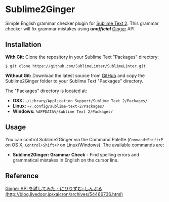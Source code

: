 Sublime2Ginger
==========
Simple English grammar checker plugin for [Sublime Text 2](http://www.sublimetext.com/2).
This grammar checker will fix grammar mistakes using ***unofficial*** [Ginger](http://www.getginger.jp/) API.

Installation
----------
**With Git:** Clone the repository in your Sublime Text "Packages" directory:
```
$ git clone https://github.com/SublimeLinter/SublimeLinter.git
```
**Without Git:** Download the latest source from [GitHub](https://github.com/kentaTech/Sublime2Ginger) and copy the Sublime2Ginger folder to your Sublime Text "Packages" directory.

The "Packages" directory is located at:

- **OSX:** ```~/Library/Application Support/Sublime Text 2/Packages/```
- **Linux:** ```~/.config/sublime-text-2/Packages/```
- **Windows:** ```%APPDATA%/Sublime Text 2/Packages/```

Usage
----------
You can control Sublime2Ginger via the Command Palette (`Command+Shift+P` on OS X, `Control+Shift+P` on Linux/Windows).
The available commands are:

- **Sublime2Ginger: Grammar Check** - Find spelling errors and grammatical mistakes in English on the cursor line.

Reference
----------
[Ginger API を試してみた - にひりずむ::しんぷる (http://blog.livedoor.jp/xaicron/archives/54466736.html)](http://blog.livedoor.jp/xaicron/archives/54466736.html)
